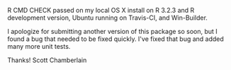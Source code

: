 R CMD CHECK passed on my local OS X install on R 3.2.3 and R development 
version, Ubuntu running on Travis-CI, and Win-Builder.

I apologize for submitting another version of this package so soon, but 
I found a bug that needed to be fixed quickly. I've fixed that bug and added 
many more unit tests.

Thanks! Scott Chamberlain
